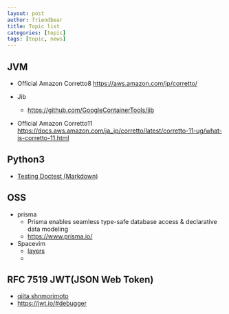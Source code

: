 ```yaml
---
layout: post
author: friendbear
title: Topic list
categories: [topic]
tags: [topic, news]
---
```


## JVM
* Official Amazon Corretto8 <https://aws.amazon.com/jp/corretto/>
* Jib 
  * <https://github.com/GoogleContainerTools/jib>

* Official Amazon Corretto11 <https://docs.aws.amazon.com/ja_jp/corretto/latest/corretto-11-ug/what-is-corretto-11.html>

## Python3
* [Testing Doctest (Markdown)](https://docs.python.org/3/library/doctest.html)


## OSS

* prisma
  * Prisma enables seamless type-safe database access & declarative data modeling
  * <https://www.prisma.io/>
* Spacevim
  - [layers](https://spacevim.org/layers/)
  -

## RFC 7519 JWT(JSON Web Token) 
* [qiita shnmorimoto](https://qiita.com/shnmorimoto/items/a38690929d7d84bbdea6)
* <https://jwt.io/#debugger>

